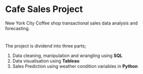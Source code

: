 # Cafe Sales Project
New York City Coffee shop transactional sales data analysis and forecasting.
#
The project is dividend into three parts;
  1. Data cleaning, manipulation and wrangling using **SQL**
  2. Data visualisation using **Tableau**
  3. Sales Prediction using weather condition variables in **Python**
